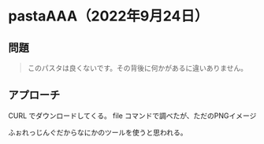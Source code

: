 # pastaAAA（2022年9月24日）

## 問題

> このパスタは良くないです。その背後に何かがあるに違いありません。

## アプローチ

CURL でダウンロードしてくる。
file コマンドで調べたが、ただのPNGイメージ

ふぉれっじんぐだからなにかのツールを使うと思われる。


